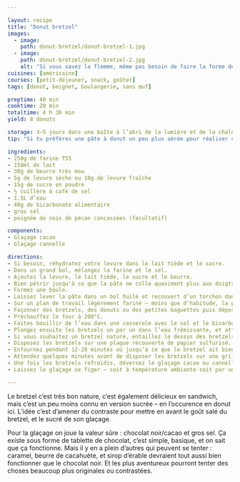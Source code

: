 ```yaml
---

layout: recipe
title: "Donut bretzel"
images:
  - image:
    path: donut-bretzel/donut-bretzel-1.jpg
  - image:
    path: donut-bretzel/donut-bretzel-2.jpg
    alt: "Si vous savez la flemme, même pas besoin de faire la forme de bretzel. La forme de donut avec ou sans trou, petit pain ou barre fonctionne très bien aussi, et permet de s’amuser sur la décoration."
cuisines: [américaine]
courses: [petit-déjeuner, snack, goûter]
tags: [donut, beignet, boulangerie, sans œuf]

preptime: 40 min
cooktime: 20 min
totaltime: 4 h 30 min
yield: 8 donuts

storage: 3–5 jours dans une boîte à l’abri de la lumière et de la chaleur ou emballé dans un torchon comme le pain. 2–3 mois au congélateur.
tip: "Si tu préfères une pâte à donut un peu plus aérée pour réaliser ces bretzels, il suffit d’ajouter un œuf à la pâte. Le reste fonctionne de la même façon."

ingredients:
- 250g de farine T55
- 150ml de lait
- 30g de beurre très mou
- 5g de levure sèche ou 10g de levure fraîche
- 15g de sucre en poudre
- ½ cuillère à café de sel
- 1.5L d’eau
- 40g de bicarbonate alimentaire
- gros sel
- poignée de noix de pécan concassées (facultatif)

components:
- Glaçage cacao
- Glaçage cannelle

directions:
- Si besoin, réhydratez votre levure dans le lait tiède et le sucre.
- Dans un grand bol, mélangez la farine et le sel.
- Ajoutez la levure, le lait tiède, le sucre et le beurre. 
- Bien pétrir jusqu'à ce que la pâte ne colle quasiment plus aux doigts – au robot, quand la pâte se décolle des parois, pas plus. Elle doit néanmoins rester bien souple, donc ajustez farine et liquide en conséquence. 
- Formez une boule.
- Laissez lever la pâte dans un bol huilé et recouvert d’un torchon dans un endroit chaud pendant 1h30–2h. Elle devrait avoir doublé de volume au bout de ce laps de temps.
- Sur un plan de travail légèrement fariné – moins que d'habitude, la pâte doit rester un tout petit peu collante –, abaissez la pâte.
- Façonner des bretzels, des donuts ou des petites baguettes puis déposez-les délicatement sur la plaque de cuisson en les espaçant bien. Couvrez-les d’un torchon propre pour une seconde levée de 30 minutes environ.
- Préchauffez le four à 200°C.
- Faites bouillir de l’eau dans une casserole avec le sel et le bicarbonate puis baissez la température pour avoir une eau tout juste frémissante.
- Plongez ensuite les bretzels un par un dans l’eau frémissante, et attendez qu’ils remontent pour les sortir avec un écumoire et les égoutter sur de l’essuie-tout. Le passage dans le bain doit être rapide, environ 10–15 secondes.
- Si vous souhaitez un bretzel nature, entaillez le dessus des bretzels et saupoudrez de gros sel. Sinon, sautez cette étape.
- Disposez les bretzels sur une plaque recouverte de papier sulfurisé.
- Enfournez pendant 12-20 minutes où jusqu’à ce que le bretzel ait bien bruni, que les entailles se soient développées, et qu’il sonne creux quand vous tapotez le dessous.
- Attendez quelques minutes avant de disposer les bretzels sur une grille de refroidissement. Si vous faites des bretzels nature, arrêtez-vous là.
- Une fois les bretzels refroidis, déversez le glaçage cacao ou cannelle par dessus, puis saupoudrez du gros sel ou des morceaux de noix de pécan, etc.
- Laissez le glaçage se figer – soit à température ambiante soit par un passage rapide au frigo – avant de déguster. 

---
```


Le bretzel c’est très bon nature, c’est également délicieux en sandwich, mais c’est un peu moins connu en version sucrée – en l’occurence en donut ici. L’idée c’est d’amener du contraste pour mettre en avant le goût salé du bretzel, et le sucré de son glaçage.

Pour la glaçage on joue la valeur sûre&nbsp;: chocolat noir/cacao et gros sel. Ça existe sous forme de tablette de chocolat, c’est simple, basique, et on sait que ça fonctionne. Mais il y en a plein d’autres qui peuvent se tenter&nbsp;: caramel, beurre de cacahuète, et sirop d’érable devraient tout aussi bien fonctionner que le chocolat noir. Et les plus aventureux pourront tenter des choses beaucoup plus originales ou contrastées.